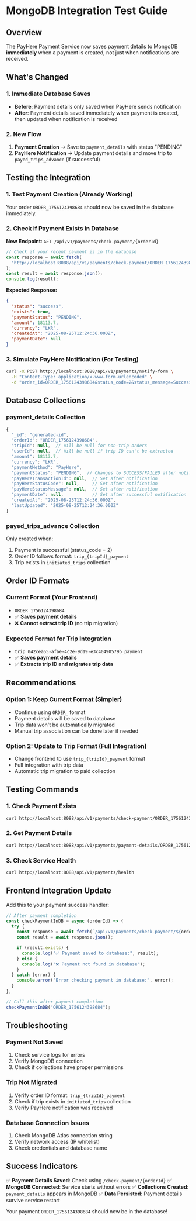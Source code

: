# MongoDB Integration Test Guide

## Overview

The PayHere Payment Service now saves payment details to MongoDB **immediately** when a payment is created, not just when notifications are received.

## What's Changed

### 1. Immediate Database Saves

- **Before**: Payment details only saved when PayHere sends notification
- **After**: Payment details saved immediately when payment is created, then updated when notification is received

### 2. New Flow

1. **Payment Creation** → Save to `payment_details` with status "PENDING"
2. **PayHere Notification** → Update payment details and move trip to `payed_trips_advance` (if successful)

## Testing the Integration

### 1. Test Payment Creation (Already Working)

Your order `ORDER_1756124398684` should now be saved in the database immediately.

### 2. Check if Payment Exists in Database

**New Endpoint**: `GET /api/v1/payments/check-payment/{orderId}`

```javascript
// Check if your recent payment is in the database
const response = await fetch(
  "http://localhost:8088/api/v1/payments/check-payment/ORDER_1756124398684"
);
const result = await response.json();
console.log(result);
```

**Expected Response:**

```json
{
  "status": "success",
  "exists": true,
  "paymentStatus": "PENDING",
  "amount": 18113.7,
  "currency": "LKR",
  "createdAt": "2025-08-25T12:24:36.000Z",
  "paymentDate": null
}
```

### 3. Simulate PayHere Notification (For Testing)

```bash
curl -X POST http://localhost:8088/api/v1/payments/notify-form \
  -H "Content-Type: application/x-www-form-urlencoded" \
  -d "order_id=ORDER_1756124398684&status_code=2&status_message=Success&payment_id=220348759&amount=18113.70&currency=LKR&merchant_id=1231228&payhere_amount=18113.70&payhere_currency=LKR&md5sig=GENERATED_HASH"
```

## Database Collections

### payment_details Collection

```javascript
{
  "_id": "generated-id",
  "orderId": "ORDER_1756124398684",
  "tripId": null,  // Will be null for non-trip orders
  "userId": null,  // Will be null if trip ID can't be extracted
  "amount": 18113.7,
  "currency": "LKR",
  "paymentMethod": "PayHere",
  "paymentStatus": "PENDING",  // Changes to SUCCESS/FAILED after notification
  "payHereTransactionId": null,  // Set after notification
  "payHereStatusCode": null,     // Set after notification
  "payHereStatusMessage": null,  // Set after notification
  "paymentDate": null,           // Set after successful notification
  "createdAt": "2025-08-25T12:24:36.000Z",
  "lastUpdated": "2025-08-25T12:24:36.000Z"
}
```

### payed_trips_advance Collection

Only created when:

1. Payment is successful (status_code = 2)
2. Order ID follows format: `trip_{tripId}_payment`
3. Trip exists in `initiated_trips` collection

## Order ID Formats

### Current Format (Your Frontend)

- `ORDER_1756124398684`
- ✅ **Saves payment details**
- ❌ **Cannot extract trip ID** (no trip migration)

### Expected Format for Trip Integration

- `trip_042cea55-afae-4c2e-9d19-e3c40490579b_payment`
- ✅ **Saves payment details**
- ✅ **Extracts trip ID and migrates trip data**

## Recommendations

### Option 1: Keep Current Format (Simpler)

- Continue using `ORDER_` format
- Payment details will be saved to database
- Trip data won't be automatically migrated
- Manual trip association can be done later if needed

### Option 2: Update to Trip Format (Full Integration)

- Change frontend to use `trip_{tripId}_payment` format
- Full integration with trip data
- Automatic trip migration to paid collection

## Testing Commands

### 1. Check Payment Exists

```bash
curl http://localhost:8088/api/v1/payments/check-payment/ORDER_1756124398684
```

### 2. Get Payment Details

```bash
curl http://localhost:8088/api/v1/payments/payment-details/ORDER_1756124398684
```

### 3. Check Service Health

```bash
curl http://localhost:8088/api/v1/payments/health
```

## Frontend Integration Update

Add this to your payment success handler:

```javascript
// After payment completion
const checkPaymentInDB = async (orderId) => {
  try {
    const response = await fetch(`/api/v1/payments/check-payment/${orderId}`);
    const result = await response.json();

    if (result.exists) {
      console.log("✅ Payment saved to database:", result);
    } else {
      console.log("❌ Payment not found in database");
    }
  } catch (error) {
    console.error("Error checking payment in database:", error);
  }
};

// Call this after payment completion
checkPaymentInDB("ORDER_1756124398684");
```

## Troubleshooting

### Payment Not Saved

1. Check service logs for errors
2. Verify MongoDB connection
3. Check if collections have proper permissions

### Trip Not Migrated

1. Verify order ID format: `trip_{tripId}_payment`
2. Check if trip exists in `initiated_trips` collection
3. Verify PayHere notification was received

### Database Connection Issues

1. Check MongoDB Atlas connection string
2. Verify network access (IP whitelist)
3. Check credentials and database name

## Success Indicators

✅ **Payment Details Saved**: Check using `/check-payment/{orderId}`
✅ **MongoDB Connected**: Service starts without errors
✅ **Collections Created**: `payment_details` appears in MongoDB
✅ **Data Persisted**: Payment details survive service restart

Your payment `ORDER_1756124398684` should now be in the database!
